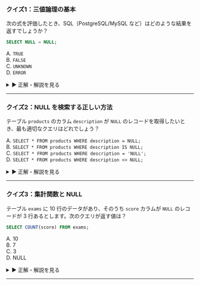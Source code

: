 ### クイズ1：三値論理の基本

次の式を評価したとき、SQL（PostgreSQL/MySQL など）はどのような結果を返すでしょうか？

```sql
SELECT NULL = NULL;
```

A. `TRUE`  
B. `FALSE`  
C. `UNKNOWN`  
D. `ERROR`

<details><summary>▶️ 正解・解説を見る</summary>

**正解：C. UNKNOWN**  
SQL の `=` 演算は三値論理を採用しており、`NULL = NULL` は「不明（UNKNOWN）」と評価されます。`WHERE` 句では `TRUE` の行だけが残るため、`UNKNOWN` はフィルタアウトされます。

</details>

---

### クイズ2：NULL を検索する正しい方法

テーブル `products` のカラム `description` が `NULL` のレコードを取得したいとき、最も適切なクエリはどれでしょう？

A. `SELECT * FROM products WHERE description = NULL;`  
B. `SELECT * FROM products WHERE description IS NULL;`  
C. `SELECT * FROM products WHERE description = 'NULL';`  
D. `SELECT * FROM products WHERE description <> NULL;`

<details><summary>▶️ 正解・解説を見る</summary>

**正解：B. `… WHERE description IS NULL`**  
`=` や `<>` を使うと三値論理の `UNKNOWN` となりマッチせず、文字列 `'NULL'` は値としての文字列を探してしまいます。`IS NULL` が「NULL かどうか」を正しく判定します。

</details>

---

### クイズ3：集計関数と NULL

テーブル `exams` に 10 行のデータがあり、そのうち `score` カラムが `NULL` のレコードが 3 行あるとします。次のクエリが返す値は？

```sql
SELECT COUNT(score) FROM exams;
```

A. 10  
B. 7  
C. 3  
D. NULL

<details><summary>▶️ 正解・解説を見る</summary>

**正解：B. 7**  
`COUNT(column)` は非 `NULL` 値のみを数えます。全行数は 10 ですが、`score` が `NULL` の行は除外されるため、7 が返ります。  
（全行数を数えたい場合は `COUNT(*)` を使います。）

</details>

---
